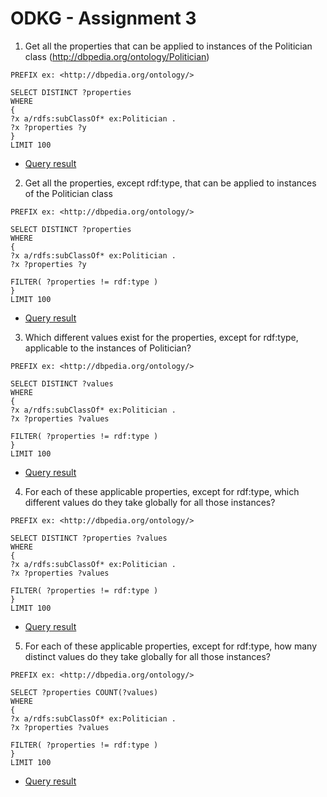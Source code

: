 # ODKG - Assignment 3 

1. Get all the properties that can be applied to instances of the Politician class (<http://dbpedia.org/ontology/Politician>)

```SPARQL
PREFIX ex: <http://dbpedia.org/ontology/>

SELECT DISTINCT ?properties
WHERE
{
?x a/rdfs:subClassOf* ex:Politician .
?x ?properties ?y
}
LIMIT 100
```

- [Query result](https://es.dbpedia.org/sparql?default-graph-uri=&query=PREFIX+ex%3A+%3Chttp%3A%2F%2Fdbpedia.org%2Fontology%2F%3E%0D%0A%0D%0ASELECT+DISTINCT+%3Fproperties%0D%0AWHERE%0D%0A%7B%0D%0A%3Fx+a%2Frdfs%3AsubClassOf*+ex%3APolitician+.%0D%0A%3Fx+%3Fproperties+%3Fy%0D%0A%7D%0D%0ALIMIT+100&should-sponge=&format=text%2Fhtml&timeout=0&debug=on&run=+Run+Query+)

2. Get all the properties, except rdf:type, that can be applied to instances of the Politician class


```SPARQL
PREFIX ex: <http://dbpedia.org/ontology/>

SELECT DISTINCT ?properties
WHERE
{
?x a/rdfs:subClassOf* ex:Politician .
?x ?properties ?y

FILTER( ?properties != rdf:type )
}
LIMIT 100
```

 - [Query result]( https://es.dbpedia.org/sparql?default-graph-uri=&query=PREFIX+ex%3A+%3Chttp%3A%2F%2Fdbpedia.org%2Fontology%2F%3E%0D%0A%0D%0ASELECT+DISTINCT+%3Fproperties%0D%0AWHERE%0D%0A%7B%0D%0A%3Fx+a%2Frdfs%3AsubClassOf*+ex%3APolitician+.%0D%0A%3Fx+%3Fproperties+%3Fy%0D%0A%0D%0AFILTER%28+%3Fproperties+%21%3D+rdf%3Atype+%29%0D%0A%7D%0D%0ALIMIT+100&should-sponge=&format=text%2Fhtml&timeout=0&debug=on&run=+Run+Query+)

3. Which different values exist for the properties, except for rdf:type, applicable to the instances of Politician?


```SPARQL
PREFIX ex: <http://dbpedia.org/ontology/>

SELECT DISTINCT ?values
WHERE
{
?x a/rdfs:subClassOf* ex:Politician .
?x ?properties ?values

FILTER( ?properties != rdf:type )
}
LIMIT 100
```

- [Query result](https://es.dbpedia.org/sparql?default-graph-uri=&query=PREFIX+ex%3A+%3Chttp%3A%2F%2Fdbpedia.org%2Fontology%2F%3E%0D%0A%0D%0ASELECT+DISTINCT+%3Fvalues%0D%0AWHERE%0D%0A%7B%0D%0A%3Fx+a%2Frdfs%3AsubClassOf*+ex%3APolitician+.%0D%0A%3Fx+%3Fproperties+%3Fvalues%0D%0A%0D%0AFILTER%28+%3Fproperties+%21%3D+rdf%3Atype+%29%0D%0A%7D%0D%0ALIMIT+100&should-sponge=&format=text%2Fhtml&timeout=0&debug=on&run=+Run+Query+)

4. For each of these applicable properties, except for rdf:type, which  different values do they take globally for all those instances?


```SPARQL
PREFIX ex: <http://dbpedia.org/ontology/>

SELECT DISTINCT ?properties ?values
WHERE
{
?x a/rdfs:subClassOf* ex:Politician .
?x ?properties ?values

FILTER( ?properties != rdf:type )
}
LIMIT 100
```

- [Query result](https://es.dbpedia.org/sparql?default-graph-uri=&query=PREFIX+ex%3A+%3Chttp%3A%2F%2Fdbpedia.org%2Fontology%2F%3E%0D%0A%0D%0ASELECT+DISTINCT+%3Fproperties+%3Fvalues%0D%0AWHERE%0D%0A%7B%0D%0A%3Fx+a%2Frdfs%3AsubClassOf*+ex%3APolitician+.%0D%0A%3Fx+%3Fproperties+%3Fvalues%0D%0A%0D%0AFILTER%28+%3Fproperties+%21%3D+rdf%3Atype+%29%0D%0A%7D%0D%0ALIMIT+100&should-sponge=&format=text%2Fhtml&timeout=0&debug=on&run=+Run+Query+)

5. For each of these applicable properties, except for rdf:type, how many  distinct values do they take globally for all those instances?


```SPARQL
PREFIX ex: <http://dbpedia.org/ontology/>

SELECT ?properties COUNT(?values)
WHERE
{
?x a/rdfs:subClassOf* ex:Politician .
?x ?properties ?values

FILTER( ?properties != rdf:type )
}
LIMIT 100
```

- [Query result](https://es.dbpedia.org/sparql?default-graph-uri=&query=PREFIX+ex%3A+%3Chttp%3A%2F%2Fdbpedia.org%2Fontology%2F%3E%0D%0A%0D%0ASELECT+%3Fproperties+COUNT%28%3Fvalues%29%0D%0AWHERE%0D%0A%7B%0D%0A%3Fx+a%2Frdfs%3AsubClassOf*+ex%3APolitician+.%0D%0A%3Fx+%3Fproperties+%3Fvalues%0D%0A%0D%0AFILTER%28+%3Fproperties+%21%3D+rdf%3Atype+%29%0D%0A%7D%0D%0ALIMIT+100&should-sponge=&format=text%2Fhtml&timeout=0&debug=on&run=+Run+Query+)
